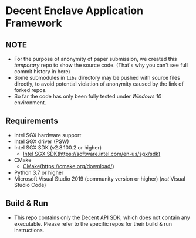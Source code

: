 # Decent Enclave Application Framework

## NOTE

- For the purpose of anonymity of paper submission, we created this *temporary* repo to show the source code. (That's why you can't see full commit history in here)
- Some submodules in `libs` directory may be pushed with source files directly, to avoid potential violation of anonymity caused by the link of forked repos.
- So far the code has only been fully tested under *Windows 10* environment.

## Requirements

- Intel SGX hardware support
- Intel SGX driver (PSW)
- Intel SGX SDK (v2.8.100.2 or higher)
	- [Intel SGX SDK(https://software.intel.com/en-us/sgx/sdk)](https://software.intel.com/en-us/sgx/sdk)
- CMake
	- [CMake(https://cmake.org/download/)](https://cmake.org/download/)
- Python 3.7 or higher
- Microsoft Visual Studio 2019 (community version or higher) (*not* Visual Studio Code)

## Build & Run

- This repo contains only the Decent API SDK, which does not contain any executable. Please refer to the specific repos for their build & run instructions.
